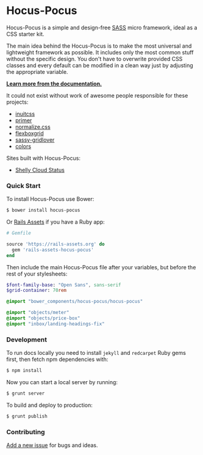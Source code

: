 # Hocus-Pocus

Hocus-Pocus is a simple and design-free [SASS](http://sass-lang.com)
micro framework, ideal as a CSS starter kit.

The main idea behind the Hocus-Pocus is to make the most universal and
lightweight framework as possible. It includes only the most common stuff
without the specific design. You don't have to overwrite provided CSS
classes and every default can be modified in a clean way just by adjusting
the appropriate variable.

**[Learn more from the documentation.](http://hocus-pocus.io)**

It could not exist without work of awesome people responsible for these
projects:

* [inuitcss](https://github.com/inuitcss)
* [primer](https://github.com/primer/primer)
* [normalize.css](https://github.com/necolas/normalize.css)
* [flexboxgrid](https://github.com/kristoferjoseph/flexboxgrid)
* [sassy-gridlover](https://github.com/hiulit/Sassy-Gridlover)
* [colors](https://github.com/mrmrs/colors)

Sites built with Hocus-Pocus:

* [Shelly Cloud Status](https://status.shellycloud.com)

### Quick Start

To install Hocus-Pocus use Bower:

```sh
$ bower install hocus-pocus
```

Or [Rails Assets](https://rails-assets.org) if you have a Ruby app:

```ruby
# Gemfile

source 'https://rails-assets.org' do
  gem 'rails-assets-hocus-pocus'
end
```

Then include the main Hocus-Pocus file after your variables, but before
the rest of your stylesheets:

```sass
$font-family-base: "Open Sans", sans-serif
$grid-container: 70rem

@import "bower_components/hocus-pocus/hocus-pocus"

@import "objects/meter"
@import "objects/price-box"
@import "inbox/landing-headings-fix"
```

### Development

To run docs locally you need to install `jekyll` and `redcarpet` Ruby gems
first, then fetch npm dependencies with:

```sh
$ npm install
```

Now you can start a local server by running:

```sh
$ grunt server
```

To build and deploy to production:

```sh
$ grunt publish
```

### Contributing

[Add a new issue](https://github.com/bkzl/hocus-pocus/issues)
for bugs and ideas.
